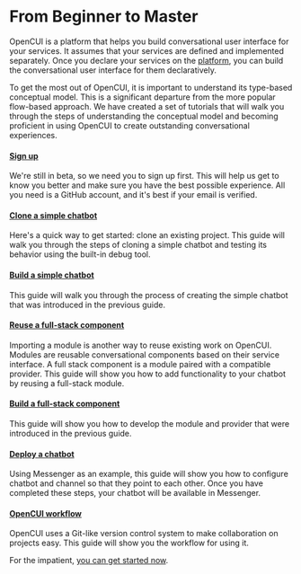 # From Beginner to Master
OpenCUI is a platform that helps you build conversational user interface for your services. It assumes that your services are defined and implemented separately. Once you declare your services on the [platform](https://build.opencui.io), you can build the conversational user interface for them declaratively.

To get the most out of OpenCUI, it is important to understand its type-based conceptual model. This is a significant departure from the more popular flow-based approach. We have created a set of tutorials that will walk you through the steps of understanding the conceptual model and becoming proficient in using OpenCUI to create outstanding conversational experiences.

#### [Sign up](signingup.md)
We're still in beta, so we need you to sign up first. This will help us get to know you better and make sure you have the best possible experience. All you need is a GitHub account, and it's best if your email is verified.

#### [Clone a simple chatbot](start-with-clone.md)
Here's a quick way to get started: clone an existing project. This guide will walk you through the steps of cloning a simple chatbot and testing its behavior using the built-in debug tool.

#### [Build a simple chatbot](pingpong.md)
This guide will walk you through the process of creating the simple chatbot that was introduced in the previous guide.

#### [Reuse a full-stack component](use-hours.md)
Importing a module is another way to reuse existing work on OpenCUI. Modules are reusable conversational components based on their service interface. A full stack component is a module paired with a compatible provider. This guide will show you how to add functionality to your chatbot by reusing a full-stack module.

#### [Build a full-stack component](build-service.md)
This guide will show you how to develop the module and provider that were introduced in the previous guide.

#### [Deploy a chatbot](quickstart-channel.md)
Using Messenger as an example, this guide will show you how to configure chatbot and channel so that they point to each other. Once you have completed these steps, your chatbot will be available in Messenger.

#### [OpenCUI workflow](opencui-flow.md)
OpenCUI uses a Git-like version control system to make collaboration on projects easy. This guide will show you the workflow for using it.

For the impatient, [you can get started now](https://build.opencui.io).
